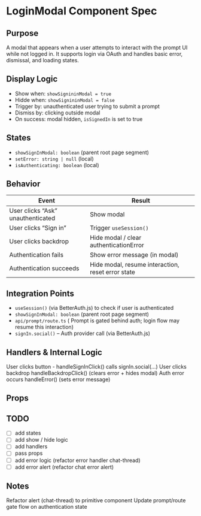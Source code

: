 # LoginModal Component Spec

## Purpose

A modal that appears when a user attempts to interact with the prompt UI while not logged in. It supports login via OAuth and handles basic error, dismissal, and loading states.

## Display Logic

- Show when: `showSignininModal = true`
- Hidde when: `showSignininModal = false`
- Trigger by: unauthenticated user trying to submit a prompt
- Dismiss by: clicking outside modal
- On success: modal hidden, `isSignedIn` is set to true

## States

- `showSignInModal: boolean` (parent root page segment)
- `setError: string | null` (local)
- `isAuthenticating: boolean` (local)

## Behavior

| Event                             | Result                                            |
| --------------------------------- | ------------------------------------------------- |
| User clicks “Ask” unauthenticated | Show modal                                        |
| User clicks “Sign in”             | Trigger `useSession()`                            |
| User clicks backdrop              | Hide modal / clear authenticationError            |
| Authentication fails              | Show error message (in modal)                     |
| Authentication succeeds           | Hide modal, resume interaction, reset error state |

## Integration Points

- `useSession()` (via BetterAuth.js) to check if user is authenticated
- `showSignInModal: boolean` (parent root page segment)
- `api/prompt/route.ts` ( Prompt is gated behind auth; login flow may resume this interaction)
- `signIn.social()` – Auth provider call (via BetterAuth.js)

## Handlers & Internal Logic

User clicks button - handleSignInClick() calls signIn.social(...)
User clicks backdrop handleBackdropClick() (clears error + hides modal)
Auth error occurs handleError() (sets error message)

## Props

## TODO

- [ ] add states
- [ ] add show / hide logic
- [ ] add handlers
- [ ] pass props
- [ ] add error logic (refactor error handler chat-thread)
- [ ] add error alert (refactor chat error alert)

## Notes

Refactor alert (chat-thread) to primitive component
Update prompt/route gate flow on authentication state
